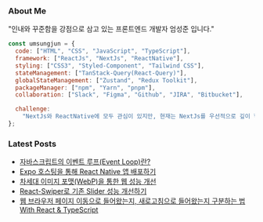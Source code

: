 
### About Me

"인내와 꾸준함을 강점으로 삼고 있는 프론트엔드 개발자 엄성준 입니다."

```javascript
const umsungjun = {
  code: ["HTML", "CSS", "JavaScript", "TypeScript"],
  framework: ["ReactJs", "NextJs", "ReactNative"],
  styling: ["CSS3", "Styled-Component", "Tailwind CSS"],
  stateManagement: ["TanStack-Query(React-Query)"],
  globalStateManagement: ["Zustand", "Redux Toolkit"],
  packageManager: ["npm", "Yarn", "pnpm"],
  collaboration: ["Slack", "Figma", "Github", "JIRA", "Bitbucket"],

  challenge:
    "NextJs와 ReactNative에 모두 관심이 있지만, 현재는 NextJs를 우선적으로 깊이 학습하고 있습니다.",
};
```

### Latest Posts
<ul><li><a href=https://developer-sungjun.tistory.com/entry/%EC%9E%90%EB%B0%94%EC%8A%A4%ED%81%AC%EB%A6%BD%ED%8A%B8%EC%9D%98-%EC%9D%B4%EB%B2%A4%ED%8A%B8-%EB%A3%A8%ED%94%84Event-Loop%EB%9E%80>자바스크립트의 이벤트 루프(Event Loop)란?</a></li><li><a href=https://developer-sungjun.tistory.com/entry/Expo-%ED%98%B8%EC%8A%A4%ED%8C%85%EC%9D%84-%ED%86%B5%ED%95%B4-React-Native-%EC%95%B1-%EB%B0%B0%ED%8F%AC%ED%95%98%EA%B8%B0>Expo 호스팅을 통해 React Native 앱 배포하기</a></li><li><a href=https://developer-sungjun.tistory.com/entry/%EC%B0%A8%EC%84%B8%EB%8C%80-%EC%9D%B4%EB%AF%B8%EC%A7%80-%ED%8F%AC%EB%A7%B7WebP%EC%9D%84-%ED%86%B5%ED%95%9C-%EC%9B%B9-%EC%84%B1%EB%8A%A5-%EA%B0%9C%EC%84%A0>차세대 이미지 포맷(WebP)을 통한 웹 성능 개선</a></li><li><a href=https://developer-sungjun.tistory.com/entry/React-Swiper%EB%A1%9C-%EA%B8%B0%EC%A1%B4-Slider-%EC%84%B1%EB%8A%A5-%EA%B0%9C%EC%84%A0%ED%95%98%EA%B8%B0>React-Swiper로 기존 Slider 성능 개선하기</a></li><li><a href=https://developer-sungjun.tistory.com/entry/%EC%9B%B9-%EB%B8%8C%EB%9D%BC%EC%9A%B0%EC%A0%80-%ED%8E%98%EC%9D%B4%EC%A7%80-%EC%9D%B4%EB%8F%99%EC%9C%BC%EB%A1%9C-%EB%93%A4%EC%96%B4%EC%99%94%EB%8A%94%EC%A7%80-%EC%83%88%EB%A1%9C%EA%B3%A0%EC%B9%A8%EC%9C%BC%EB%A1%9C-%EB%93%A4%EC%96%B4%EC%99%94%EB%8A%94%EC%A7%80-%EA%B5%AC%EB%B6%84%ED%95%98%EB%8A%94-%EB%B2%95-With-React-TypeScript>웹 브라우저 페이지 이동으로 들어왔는지, 새로고침으로 들어왔는지 구분하는 법 With React &amp; TypeScript</a></li></ul>
